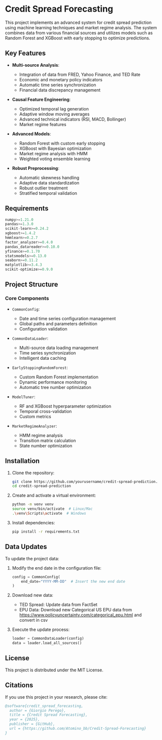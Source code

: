 # Credit Spread Forecasting

This project implements an advanced system for credit spread prediction using machine learning techniques and market regime analysis. The system combines data from various financial sources and utilizes models such as Random Forest and XGBoost with early stopping to optimize predictions.

## Key Features

- **Multi-source Analysis**:
  - Integration of data from FRED, Yahoo Finance, and TED Rate
  - Economic and monetary policy indicators
  - Automatic time series synchronization
  - Financial data discrepancy management

- **Causal Feature Engineering**:
  - Optimized temporal lag generation
  - Adaptive window moving averages
  - Advanced technical indicators (RSI, MACD, Bollinger)
  - Market regime features

- **Advanced Models**:
  - Random Forest with custom early stopping
  - XGBoost with Bayesian optimization
  - Market regime analysis with HMM
  - Weighted voting ensemble learning

- **Robust Preprocessing**:
  - Automatic skewness handling
  - Adaptive data standardization
  - Robust outlier treatment
  - Stratified temporal validation

## Requirements

```python
numpy>=1.21.0
pandas>=1.3.0
scikit-learn>=0.24.2
xgboost>=1.4.2
hmmlearn>=0.2.7
factor_analyzer>=0.4.0
pandas_datareader>=0.10.0
yfinance>=0.1.70
statsmodels>=0.13.0
seaborn>=0.11.2
matplotlib>=3.4.3
scikit-optimize>=0.9.0
```

## Project Structure

### Core Components

- `CommonConfig`:
  - Date and time series configuration management
  - Global paths and parameters definition
  - Configuration validation

- `CommonDataLoader`:
  - Multi-source data loading management
  - Time series synchronization
  - Intelligent data caching

- `EarlyStoppingRandomForest`:
  - Custom Random Forest implementation
  - Dynamic performance monitoring
  - Automatic tree number optimization

- `ModelTuner`:
  - RF and XGBoost hyperparameter optimization
  - Temporal cross-validation
  - Custom metrics

- `MarketRegimeAnalyzer`:
  - HMM regime analysis
  - Transition matrix calculation
  - State number optimization

## Installation

1. Clone the repository:
   ```bash
   git clone https://github.com/yourusername/credit-spread-prediction.git
   cd credit-spread-prediction
   ```

2. Create and activate a virtual environment:
   ```bash
   python -m venv venv
   source venv/bin/activate  # Linux/Mac
   .\venv\Scripts\activate  # Windows
   ```

3. Install dependencies:
   ```bash
   pip install -r requirements.txt
   ```

## Data Updates

To update the project data:

1. Modify the end date in the configuration file:
   ```python
   config = CommonConfig(
       end_date="YYYY-MM-DD"  # Insert the new end date
   )
   ```

2. Download new data:
   - TED Spread: Update data from FactSet
   - EPU Data: Download new Categorical US EPU data from https://www.policyuncertainty.com/categorical_epu.html and convert in csv

3. Execute the update process:
   ```python
   loader = CommonDataLoader(config)
   data = loader.load_all_sources()
   ```

## License

This project is distributed under the MIT License.

## Citations

If you use this project in your research, please cite:

```bibtex
@software{credit_spread_forecasting,
  author = {Giorgio Perego},
  title = {Credit Spread Forecasting},
  year = {2025},
  publisher = {GitHub},
  url = {https://github.com/Atomino_bb/Credit-Spread-Forecasting}
}
```
